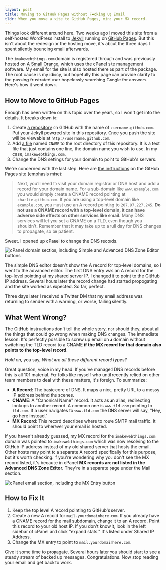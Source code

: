 ```yaml
---
layout: post
title: Moving to GitHub Pages without F❤cking Up Email
tldr: When you move a site to GitHub Pages, mind your MX record.
---
```


Things look different around here.  Two weeks ago I moved this site from a self-hosted WordPress install to [Jekyll](https://github.com/mojombo/jekyll/wiki) running on [GitHub Pages](http://pages.github.com).  But this isn't about the redesign or the hosting move, it's about the three days I spent silently bouncing email afterwards.

The `imakewebthings.com` domain is registered through and was previously hosted on [A Small Orange](http://asmallorange.com), which uses the cPanel site management software.  My email for the site is also hosted there as part of the package.  The root cause is my idiocy, but hopefully this page can provide clarity to the passing frustrated user hopelessly searching Google for answers.  Here's how it went down.

## How to Move to GitHub Pages

Enough has been written on this topic over the years, so I won't get into the details. It breaks down to:

1. Create [a repository](https://github.com/imakewebthings/imakewebthings.github.com) on GitHub with the name of `username.github.com`.  Put your Jekyll powered site in this repository.  Once you push the site will be viewable at `http://username.github.com`.
2. Add [a file](https://github.com/imakewebthings/imakewebthings.github.com/blob/master/CNAME) named `CNAME` to the root directory of this repository.  It is a text file that just contains one line, the domain name you wish to use.  In my case, `imakewebthings.com`.
3. Change the DNS settings for your domain to point to GitHub's servers.

We're concerned with the last step.  Here are [the instructions](http://pages.github.com/#custom_domains) on the GitHub Pages site (emphasis mine):

> Next, you’ll need to visit your domain registrar or DNS host and add a record for your domain name. For a sub-domain like `www.example.com` you would simply create a CNAME record pointing at `charlie.github.com`. If you are using a top-level domain like `example.com`, you must use an A record pointing to `207.97.227.245`. **Do not use a CNAME record with a top-level domain, it can have adverse side effects on other services like email.** Many DNS services will let you set a CNAME on a TLD, even though you shouldn’t. Remember that it may take up to a full day for DNS changes to propagate, so be patient.

Sweet.  I opened up cPanel to change the DNS records.

![cPanel domain section, including Simple and Advanced DNS Zone Editor buttons](http://s3.amazonaws.com/imakewebthings-blog/cpanel-domains.png)

The simple DNS editor doesn't show the A record for top-level domains, so I went to the advanced editor.  The first DNS entry was an A record for the top-level pointing at my shared server IP.  I changed it to point to the GitHub IP address.  Several hours later the record change had started propogating and the site worked as expected.  So far, perfect.

Three days later I received a Twitter DM that my email address was returning to sender with a warning, or worse, failing silently.

## What Went Wrong?

The GitHub instructions don't tell the whole story, nor should they, about all the things that could go wrong when making DNS changes.  The immediate lesson: It's perfectly possible to screw up email on a domain without switching the TLD record to a CNAME **if the MX record for that domain also points to the top-level record**.

*Hold on,* you say, *What are all these different record types?*

Great question, voice in my head.  If you've managed DNS records before this is all 101 material. For folks like myself who until recently relied on other team members to deal with these matters, it's foreign. To summarize:

- **A Record**: The basic core of DNS.  It maps a nice, pretty URL to a messy IP address behind the scenes.
- **CNAME**: A "Canonical Name" record. It acts as an alias, redirecting lookups to another record.  A common one is `www.tld.com` pointing to `tld.com`.  If a user navigates to `www.tld.com` the DNS server will say, "Hey, go here instead."
- **MX Record**: This record describes where to route SMTP mail traffic. It should point to wherever your email is hosted.

If you haven't already guessed, my MX record for the `imakewebthings.com` domain was pointed to `imakewebthings.com` which was now resolving to the GitHub IP address instead of my old shared server that hosts the email.  Other hosts may point to a separate A record specifically for this purpose, but it's worth checking. If you're wondering why you don't see the MX record listed, it's because in cPanel **MX records are not listed in the Advanced DNS Zone Editor.**  They're in a separate page under the Mail section.

![cPanel email section, including the MX Entry button](http://s3.amazonaws.com/imakewebthings-blog/cpanel-mail.png)

## How to Fix It

1. Keep the top level A record pointing to GitHub's server.
2. Create a new A record for `mail.yourdomainhere.com`.  If you already have a CNAME record for the mail subdomain, change it to an A record.  Point this record to your old host IP. If you don't know it, look in the left sidebar of cPanel and click "expand stats." It's listed under Shared IP Address.
3. Change the MX entry to point to `mail.yourdomainhere.com`.

Give it some time to propagate.  Several hours later you should start to see a steady stream of backed up messages.  Congratulations.  Now stop reading your email and get back to work.
